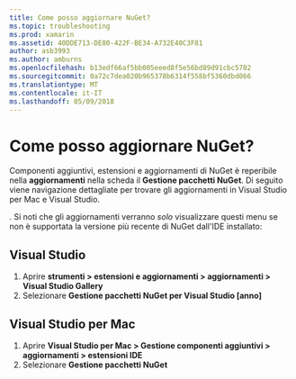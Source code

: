 ```yaml
---
title: Come posso aggiornare NuGet?
ms.topic: troubleshooting
ms.prod: xamarin
ms.assetid: 40DDE713-DE80-422F-BE34-A732E40C3F81
author: asb3993
ms.author: amburns
ms.openlocfilehash: b13edf66af5bb005eeed8f5e56bd89d91cbc5702
ms.sourcegitcommit: 0a72c7dea020b965378b6314f558bf5360dbd066
ms.translationtype: MT
ms.contentlocale: it-IT
ms.lasthandoff: 05/09/2018
---
```

# <a name="how-can-i-update-nuget"></a>Come posso aggiornare NuGet?

Componenti aggiuntivi, estensioni e aggiornamenti di NuGet è reperibile nella **aggiornamenti** nella scheda il **Gestione pacchetti NuGet**. Di seguito viene navigazione dettagliate per trovare gli aggiornamenti in Visual Studio per Mac e Visual Studio. 

. Si noti che gli aggiornamenti verranno *solo* visualizzare questi menu se non è supportata la versione più recente di NuGet dall'IDE installato:

## <a name="visual-studio"></a>Visual Studio
1. Aprire **strumenti > estensioni e aggiornamenti > aggiornamenti > Visual Studio Gallery**
2. Selezionare **Gestione pacchetti NuGet per Visual Studio [anno]**

## <a name="visual-studio-for-mac"></a>Visual Studio per Mac

1. Aprire **Visual Studio per Mac > Gestione componenti aggiuntivi > aggiornamenti > estensioni IDE**
2. Selezionare **Gestione pacchetti NuGet**

